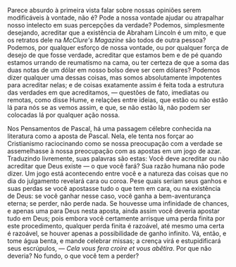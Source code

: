 Parece absurdo à primeira vista falar sobre nossas opiniões serem modificáveis à vontade, não é? Pode a nossa vontade ajudar ou atrapalhar nosso intelecto em suas percepções da verdade? Podemos, simplesmente desejando, acreditar que a existência de Abraham Lincoln é um mito, e que os retratos dele na _McClure's Magazine_ são todos de outra pessoa? Podemos, por qualquer esforço de nossa vontade, ou por qualquer força de desejo de que fosse verdade, acreditar que estamos bem e de pé quando estamos urrando de reumatismo na cama, ou ter certeza de que a soma das duas notas de um dólar em nosso bolso deve ser cem dólares? Podemos dizer qualquer uma dessas coisas, mas somos absolutamente impotentes para acreditar nelas; e de coisas exatamente assim é feita toda a estrutura das verdades em que acreditamos, — questões de fato, imediatas ou remotas, como disse Hume, e relações entre ideias, que estão ou não estão lá para nós se as vemos assim, e que, se não estão lá, não podem ser colocadas lá por qualquer ação nossa.

Nos Pensamentos de Pascal, há uma passagem célebre conhecida na literatura como a aposta de Pascal. Nela, ele tenta nos forçar ao Cristianismo raciocinando como se nossa preocupação com a verdade se assemelhasse à nossa preocupação com as apostas em um jogo de azar. Traduzindo livremente, suas palavras são estas: Você deve acreditar ou não acreditar que Deus existe — o que você fará? Sua razão humana não pode dizer. Um jogo está acontecendo entre você e a natureza das coisas que no dia do julgamento revelará cara ou coroa. Pese quais seriam seus ganhos e suas perdas se você apostasse tudo o que tem em cara, ou na existência de Deus: se você ganhar nesse caso, você ganha a bem-aventurança eterna; se perder, não perde nada. Se houvesse uma infinidade de chances, e apenas uma para Deus nesta aposta, ainda assim você deveria apostar tudo em Deus; pois embora você certamente arrisque uma perda finita por este procedimento, qualquer perda finita é razoável, até mesmo uma certa é razoável, se houver apenas a possibilidade de ganho infinito. Vá, então, e tome água benta, e mande celebrar missas; a crença virá e estupidificará seus escrúpulos, — _Cela vous fera croire et vous abêtira_. Por que não deveria? No fundo, o que você tem a perder?
